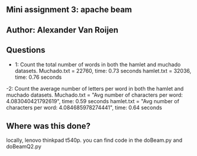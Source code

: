 ## Mini assignment 3: apache beam
## Author: Alexander Van Roijen

## Questions
- 1: Count the total number of words in both the hamlet and muchado datasets.
Muchado.txt = 22760, time: 0.73 seconds
hamlet.txt = 32036, time: 0.76 seconds

-2: Count the average number of letters per word in both the hamlet and muchado datasets.
Muchado.txt = "Avg number of characters per word: 4.083040421792619", time: 0.59 seconds
hamlet.txt = "Avg number of characters per word: 4.084685978274441", time: 0.64 seconds

## Where was this done?
locally, lenovo thinkpad t540p. you can find code in the doBeam.py and doBeamQ2.py
